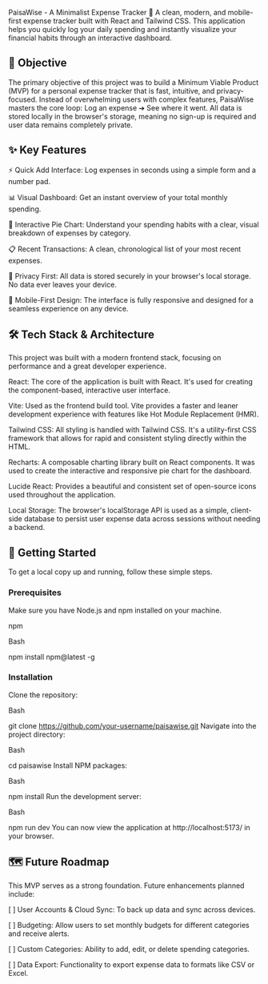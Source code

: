 PaisaWise - A Minimalist Expense Tracker 💸
A clean, modern, and mobile-first expense tracker built with React and Tailwind CSS. This application helps you quickly log your daily spending and instantly visualize your financial habits through an interactive dashboard.

## 🎯 Objective
The primary objective of this project was to build a Minimum Viable Product (MVP) for a personal expense tracker that is fast, intuitive, and privacy-focused. Instead of overwhelming users with complex features, PaisaWise masters the core loop: Log an expense ➔ See where it went. All data is stored locally in the browser's storage, meaning no sign-up is required and user data remains completely private.

## ✨ Key Features
⚡ Quick Add Interface: Log expenses in seconds using a simple form and a number pad.

📊 Visual Dashboard: Get an instant overview of your total monthly spending.

🥧 Interactive Pie Chart: Understand your spending habits with a clear, visual breakdown of expenses by category.

📋 Recent Transactions: A clean, chronological list of your most recent expenses.

🔐 Privacy First: All data is stored securely in your browser's local storage. No data ever leaves your device.

📱 Mobile-First Design: The interface is fully responsive and designed for a seamless experience on any device.

## 🛠️ Tech Stack & Architecture
This project was built with a modern frontend stack, focusing on performance and a great developer experience.

React: The core of the application is built with React. It's used for creating the component-based, interactive user interface.

Vite: Used as the frontend build tool. Vite provides a faster and leaner development experience with features like Hot Module Replacement (HMR).

Tailwind CSS: All styling is handled with Tailwind CSS. It's a utility-first CSS framework that allows for rapid and consistent styling directly within the HTML.

Recharts: A composable charting library built on React components. It was used to create the interactive and responsive pie chart for the dashboard.

Lucide React: Provides a beautiful and consistent set of open-source icons used throughout the application.

Local Storage: The browser's localStorage API is used as a simple, client-side database to persist user expense data across sessions without needing a backend.

## 🚀 Getting Started
To get a local copy up and running, follow these simple steps.

### Prerequisites
Make sure you have Node.js and npm installed on your machine.

npm

Bash

npm install npm@latest -g
### Installation
Clone the repository:

Bash

git clone https://github.com/your-username/paisawise.git
Navigate into the project directory:

Bash

cd paisawise
Install NPM packages:

Bash

npm install
Run the development server:

Bash

npm run dev
You can now view the application at http://localhost:5173/ in your browser.

## 🗺️ Future Roadmap
This MVP serves as a strong foundation. Future enhancements planned include:

[ ] User Accounts & Cloud Sync: To back up data and sync across devices.

[ ] Budgeting: Allow users to set monthly budgets for different categories and receive alerts.

[ ] Custom Categories: Ability to add, edit, or delete spending categories.

[ ] Data Export: Functionality to export expense data to formats like CSV or Excel.
